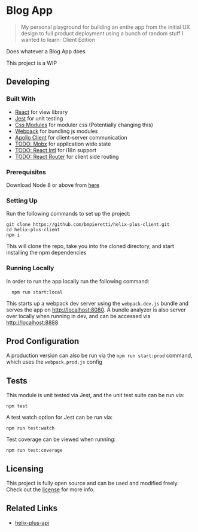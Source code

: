 # Blog App
> My personal playground for building an entire app from the initial UX design to full product deployment using a bunch of random stuff I wanted to learn: Client Edition

Does whatever a Blog App does

This project is a WIP

## Developing

### Built With
* [React](https://reactjs.org/) for view library
* [Jest](https://facebook.github.io/jest/) for unit testing
* [Css Modules](https://github.com/css-modules/css-modules) for moduler css (Potentially changing this)
* [Webpack](https://webpack.js.org/) for bundling js modules
* [Apollo Client](https://www.apollographql.com/client/) for client-server communication
* [TODO: Mobx](https://github.com/mobxjs/mobx) for application wide state
* [TODO: React Intl](https://github.com/yahoo/react-intl) for i18n support
* [TODO: React Router](https://reacttraining.com/react-router/) for client side routing

### Prerequisites

Download Node 8 or above from [here](https://nodejs.org/en/)

### Setting Up

Run the following commands to set up the project:

```shell
git clone https://github.com/bmpieretti/helix-plus-client.git
cd helix-plus-client
npm i
```

This will clone the repo, take you into the cloned directory, and start installing the npm dependencies

### Running Locally

In order to run the app locally run the following command:

```shell
  npm run start:local
```

This starts up a webpack dev server using the `webpack.dev.js` bundle and serves the app on [http://localhost:8080](http://localhost:8080). A bundle analyzer is also server over locally when running in dev, and can be accessed via [http://localhost:8888](http://localhost:8888)

## Prod Configuration

A production version can also be run via the `npm run start:prod` command, which uses the `webpack.prod.js` config

## Tests

This module is unit tested via Jest, and the unit test suite can be run via:

```shell
npm test
```

A test watch option for Jest can be run via:

```shell
npm run test:watch
```

Test coverage can be viewed when running:

```shell
npm run test:coverage
```

## Licensing

This project is fully open source and can be used and modified freely. Check out the [license](https://github.com/bmpieretti/helix-plus-client/blob/master/LICENSE) for more info.

## Related Links
* [helix-plus-api](https://github.com/bmpieretti/helix-plus-api.git)
